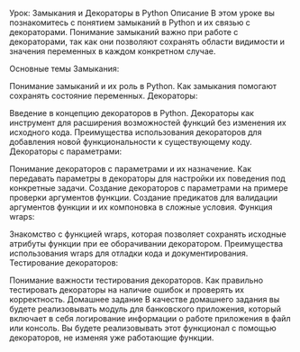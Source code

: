 Урок: Замыкания и Декораторы в Python
Описание
В этом уроке вы познакомитесь с понятием замыканий в Python и их связью с декораторами. Понимание замыканий важно при работе с декораторами, так как они позволяют сохранять области видимости и значения переменных в каждом конкретном случае.

Основные темы
Замыкания:

Понимание замыканий и их роль в Python.
Как замыкания помогают сохранять состояние переменных.
Декораторы:

Введение в концепцию декораторов в Python.
Декораторы как инструмент для расширения возможностей функций без изменения их исходного кода.
Преимущества использования декораторов для добавления новой функциональности к существующему коду.
Декораторы с параметрами:

Понимание декораторов с параметрами и их назначение.
Как передавать параметры в декораторы для настройки их поведения под конкретные задачи.
Создание декораторов с параметрами на примере проверки аргументов функции.
Создание предикатов для валидации аргументов функции и их компоновка в сложные условия.
Функция wraps:

Знакомство с функцией wraps, которая позволяет сохранять исходные атрибуты функции при ее оборачивании декоратором.
Преимущества использования wraps для отладки кода и документирования.
Тестирование декораторов:

Понимание важности тестирования декораторов.
Как правильно тестировать декораторы на наличие ошибок и проверять их корректность.
Домашнее задание
В качестве домашнего задания вы будете реализовывать модуль для банковского приложения, который включает в себя логирование информации о работе приложения в файл или консоль. Вы будете реализовывать этот функционал с помощью декораторов, не изменяя уже работающие функции.
